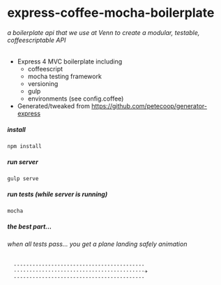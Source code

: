 # express-coffee-mocha-boilerplate
###### a boilerplate api that we use at Venn to create a modular, testable, coffeescriptable API
- Express 4 MVC boilerplate including 
  - coffeescript
  - mocha testing framework
  - versioning
  - gulp
  - environments (see config.coffee)
- Generated/tweaked from https://github.com/petecoop/generator-express

##### install
```
npm install
```

##### run server
```
gulp serve
```

##### run tests (while server is running)
```
mocha
```

##### the best part... 
###### when all tests pass... you get a plane landing safely animation
```
  ------------------------------------------
  ⋅⋅⋅⋅⋅⋅⋅⋅⋅⋅⋅⋅⋅⋅⋅⋅⋅⋅⋅⋅⋅⋅⋅⋅⋅⋅⋅⋅⋅⋅⋅⋅⋅⋅⋅⋅⋅⋅⋅⋅⋅⋅✈
  ------------------------------------------
```

